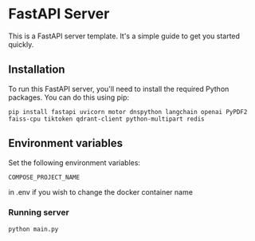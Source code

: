 # FastAPI Server

This is a FastAPI server template. It's a simple guide to get you started quickly.

## Installation

To run this FastAPI server, you'll need to install the required Python packages. You can do this using pip:

```shell
pip install fastapi uvicorn motor dnspython langchain openai PyPDF2 faiss-cpu tiktoken qdrant-client python-multipart redis
```

## Environment variables

Set the following environment variables:

```shell
COMPOSE_PROJECT_NAME
```

in .env if you wish to change the docker container name

### Running server

```shell
python main.py
```
